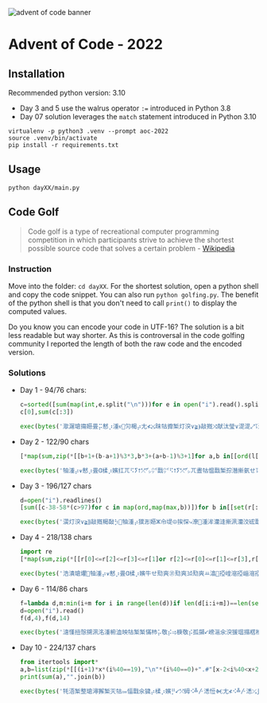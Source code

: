 ![advent of code banner](https://camo.githubusercontent.com/45e775d95451f2bda211ee757d1a959671cf4c762feb1e7ccaca59925704e333/68747470733a2f2f626c6f67732e7361702e636f6d2f77702d636f6e74656e742f75706c6f6164732f323032302f31312f456b616f5151545845414d4134424e2e6a7067)

# Advent of Code - 2022

## Installation

Recommended python version: 3.10
- Day 3 and 5 use the walrus operator `:=` introduced in Python 3.8
- Day 07 solution leverages the `match` statement introduced in Python 3.10

```shell
virtualenv -p python3 .venv --prompt aoc-2022
source .venv/bin/activate
pip install -r requirements.txt
```

## Usage

```shell
python dayXX/main.py
```

## Code Golf

> Code golf is a type of recreational computer programming competition in which participants strive to achieve the shortest possible source code that solves a certain problem - [Wikipedia](https://en.wikipedia.org/wiki/Code_golf)

### Instruction
Move into the folder: `cd dayXX`. For the shortest solution, open a python shell and copy the code snippet.
You can also run `python golfing.py`. The benefit of the python shell is that you don't need to call `print()`
to display the computed values.

Do you know you can encode your code in UTF-16? The solution is a bit less readable but way shorter.
As this is controversal in the code golfing community I reported the length of both the raw code and the encoded version.

### Solutions
- Day 1 - 94/76 chars:
    ```Python
    c=sorted([sum(map(int,e.split("\n")))for e in open("i").read().split("\n\n")])
    c[0],sum(c[:3])
    ```
    ```Python
    exec(bytes('㵣潳瑲摥嬨畳⡭慭⡰湩ⱴ⹥灳楬⡴尢≮⤩昩牯攠椠⁮灯湥∨≩⸩敲摡⤨献汰瑩∨湜湜⤢⥝瀊楲瑮挨せⱝ畳⡭季㌺⥝ ','u16')[2:])
    ```
- Day 2 - 122/90 chars
    ```Python
    [*map(sum,zip(*[[b+1+(b-a+1)%3*3,b*3+(a+b-1)%3+1]for a,b in[[ord(l[0])-65,ord(l[2])-88]for l in open("i").readlines()]]))]
    ```
    ```Python
    exec(bytes('牰湩⡴⩛慭⡰畳Ɑ楺⡰嬪扛ㄫ⠫ⵢ⭡⤱㌥㌪戬㌪⠫⭡ⵢ⤱㌥ㄫ晝牯愠戬椠孮潛摲氨せ⥝㘭ⰵ牯⡤孬崲⴩㠸晝牯氠椠⁮灯湥∨≩⸩敲摡楬敮⡳崩⥝崩 ','u16')[2:])
    ```
- Day 3 - 196/127 chars
    ```Python
    d=open("i").readlines()
    [sum([c-38-58*(c>97)for c in map(ord,map(max,b))])for b in[[set(r[:len(r)//2])&set(r[len(r)//2:])for r in d],[set(d[i])&set(d[i+1])&set(d[i+2])for i in range(0,len(d),3)]]]
    ```
    ```Python
    exec(bytes('㵤灯湥∨≩⸩敲摡楬敮⡳਩牰湩⡴獛浵嬨ⵣ㠳㔭⨸挨㤾⤷潦⁲⁣湩洠灡漨摲洬灡洨硡戬⤩⥝潦⁲⁢湩孛敳⡴孲氺湥爨⼩㈯⥝猦瑥爨汛湥爨⼩㈯崺昩牯爠椠⁮嵤嬬敳⡴孤嵩☩敳⡴孤⭩崱☩敳⡴孤⭩崲昩牯椠椠⁮慲杮⡥ⰰ敬⡮⥤㌬崩嵝 ','u16')[2:])
    ```
- Day 4 - 218/138 chars
    ```Python
    import re
    [*map(sum,zip(*[[r[0]<=r[2]<=r[3]<=r[1]or r[2]<=r[0]<=r[1]<=r[3],r[0]<=r[2]<=r[1]or r[2]<=r[0]<=r[3]]for r in[list(map(int,re.search(r"(\d+)-(\d+),(\d+)-(\d+)",l).groups()))for l in open("i").readlines()]]))]
    ```
    ```Python
    exec(bytes('浩潰瑲爠੥牰湩⡴⩛慭⡰畳Ɑ楺⡰嬪牛せ㱝爽㉛㱝爽㍛㱝爽ㅛ潝⁲孲崲㴼孲崰㴼孲崱㴼孲崳爬せ㱝爽㉛㱝爽ㅛ潝⁲孲崲㴼孲崰㴼孲崳晝牯爠椠孮楬瑳洨灡椨瑮爬⹥敳牡档爨⠢摜⤫⠭摜⤫⠬摜⤫⠭摜⤫Ⱒ⥬朮潲灵⡳⤩昩牯氠椠⁮灯湥∨≩⸩敲摡楬敮⡳崩⥝崩 ','u16')[2:])
    ```
- Day 6 - 114/86 chars
    ```Python
    f=lambda d,m:min(i+m for i in range(len(d))if len(d[i:i+m])==len(set(d[i:i+m])))
    d=open("i").read()
    f(d,4),f(d,14)
    ```
    ```Python
    exec(bytes('㵦慬扭慤搠洬洺湩椨洫映牯椠椠⁮慲杮⡥敬⡮⥤椩⁦敬⡮孤㩩⭩嵭㴩氽湥猨瑥搨楛椺洫⥝⤩搊漽数⡮椢⤢爮慥⡤਩牰湩⡴⡦Ɽ⤴昬搨ㄬ⤴ ','u16')[2:])
    ```
- Day 10 - 224/137 chars
    ```Python
    from itertools import*
    a,b=list(zip(*[[(i+1)*x*(i%40==19),"\n"*(i%40==0)+".#"[x-2<i%40<x+2]]for i,x in enumerate(accumulate([1]+[int(x)if x[-1].isdigit()else 0 for x in open("i").read().split()]))]))
    print(sum(a),"".join(b))
    ```
    ```Python
    exec(bytes('牦浯椠整瑲潯獬椠灭牯⩴愊戬氽獩⡴楺⡰嬪⡛⭩⤱砪⠪╩〴㴽㤱Ⱙ尢≮⠪╩〴㴽⤰∫⌮嬢⵸㰲╩〴砼㈫嵝潦⁲Ⱪ⁸湩攠畮敭慲整愨捣浵汵瑡⡥ㅛ⭝楛瑮砨椩⁦學ㄭ⹝獩楤楧⡴攩獬⁥‰潦⁲⁸湩漠数⡮椢⤢爮慥⡤⸩灳楬⡴崩⤩⥝਩牰湩⡴畳⡭⥡∬⸢潪湩戨⤩','u16')[2:])
    ```
